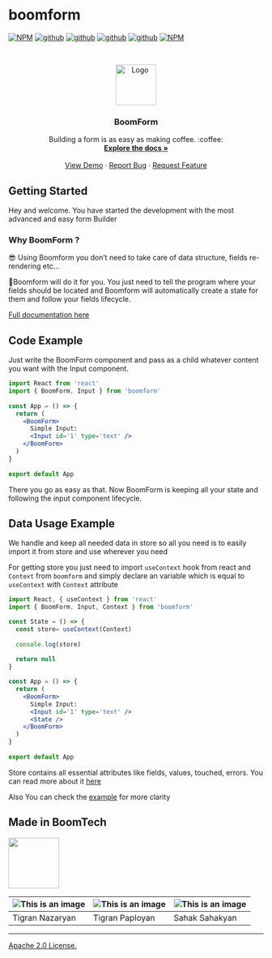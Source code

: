 # boomform


[![NPM](https://img.shields.io/npm/v/boomform.svg)](https://www.npmjs.com/package/boomform)
[![github](https://badgen.net/npm/dependents/boomform)](https://www.npmjs.com/package/boomform?activeTab=dependents)
[![github](https://badgen.net/github/stars/BoomTech-LLC/BoomForm-Package)](https://github.com/BoomTech-LLC/BoomForm-Package)
[![github](https://badgen.net/github/issues/BoomTech-LLC/BoomForm-Package)](https://github.com/BoomTech-LLC/BoomForm-Package)
[![github](https://badgen.net/github/last-commit/BoomTech-LLC/BoomForm-Package/main)](https://github.com/BoomTech-LLC/BoomForm-Package)
[![NPM](https://badgen.net/npm/dt/boomform)](https://www.npmjs.com/package/boomform)

<!-- PROJECT LOGO -->
<br />
<p align="center">
  <a href="https://form.boomform.com/">
    <img src="https://cdn.boomte.ch/images/BoomForm.svg" alt="Logo" width="80" height="80">
  </a>

  <h3 align="center">BoomForm</h3>

  <p align="center">
    Building a form is as easy as making coffee. :coffee:
    <br />
    <a href="https://boomform.boomform.com/"><strong>Explore the docs »</strong></a>
    <br />
    <br />
    <a href="https://codesandbox.io/s/objective-tharp-irrv2">View Demo</a>
    ·
    <a href="https://github.com/BoomTech-LLC/BoomForm-Package/issues">Report Bug</a>
    ·
    <a href="https://github.com/BoomTech-LLC/BoomForm-Package/issues">Request Feature</a>
  </p>
</p>




## Getting Started
Hey and welcome. You have started the development with the most advanced and easy form Builder

### Why BoomForm ?
😎 Using Boomform you don’t need to take care of data structure, fields re-rendering etc… 

🚀Boomform will do it for you. You just need to tell the program where your fields should be located and Boomform will automatically create a state for them and follow your fields lifecycle.

[Full documentation here](https://boomform.boomform.com/)

## Code Example
Just write the BoomForm component and pass as a child whatever content you want with the Input component.

```jsx
import React from 'react'
import { BoomForm, Input } from 'boomform'
 
const App = () => {
  return (
    <BoomForm>
      Simple Input:
      <Input id='1' type='text' />
    </BoomForm>
  )
}
 
export default App
```
There you go as easy as that. Now BoomForm is keeping all your state and following the input component lifecycle.

## Data Usage Example
We handle and keep all needed data in store so all you need is to easily import it from store and use wherever you need

For getting store you just need to import `useContext` hook from react and `Context` from `boomform` and simply declare an variable which is equal to `useContext` with `Context` attribute

```jsx
import React, { useContext } from 'react'
import { BoomForm, Input, Context } from 'boomform'

const State = () => {
  const store= useContext(Context)
 
  console.log(store)
 
  return null
}

const App = () => {
  return (
    <BoomForm>
      Simple Input:
      <Input id='1' type='text' />
      <State />
    </BoomForm>
  )
}
 
export default App
```
Store contains all essential attributes like fields, values, touched, errors. You can read more about it [here](https://boomform.boomform.com/)

Also You can check the [example](https://codesandbox.io/s/boomform-forked-l54j1) for more clarity

## Made in BoomTech 

<img src="https://cdn.boomte.ch/images/boomtechdeveloper/logo.svg" height="100">

![This is an image](https://cdn.boomte.ch/images/TikoN.png?x=2) | ![This is an image](https://cdn.boomte.ch/images/TikoP.png?x=1) | ![This is an image](https://cdn.boomte.ch/images/SahakS.png?x=2) 
-- | -- | -- 
Tigran Nazaryan | Tigran Paployan | Sahak Sahakyan

--- 

[Apache 2.0 License.](https://github.com/BoomTech-LLC/BoomForm-Package/blob/main/LICENSE)
